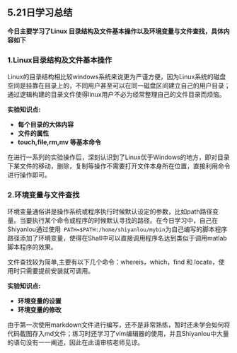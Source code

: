 ## 5.21日学习总结
**今日主要学习了Linux 目录结构及文件基本操作以及环境变量与文件查找，具体内容如下**

### 1.Linux目录结构及文件基本操作 ###

Linux的目录结构相比较windows系统来说更为严谨方便，因为Linux系统的磁盘空间是挂靠在目录上的，不同用户甚至可以在同一磁盘区间建立自己的用户目录；通过逻辑构建的目录文件使得linux用户不必为经常整理自己的文件目录而烦恼。

**实验知识点:**

- **每个目录的大体内容** 
- **文件的属性**
- **touch,file,rm,mv 等基本命令**

在进行一系列的实验操作后，深刻认识到了Linux优于Windows的地方，即对目录下某文件的移动，删除，复制等操作不需要打开文件本身所在位置，直接利用命令进行操作即可。
### 2.环境变量与文件查找 ###

环境变量通俗讲是操作系统或程序执行时候默认设定的参数，比如path路径变量。当要执行某个命令或程序的时候默认寻找的路径。在今日学习中，自己在Shiyanlou通过使用` PATH=$PATH:/home/shiyanlou/mybin`为自己编写的脚本程序路径添加了环境变量，使得在Shall中可以直接调用程序名达到类似于调用matlab脚本程序的效果。

文件查找较为简单,主要有以下几个命令：whereis，which，find 和 locate，使用时只需要提前安装就可调用。

**实验知识点:**

- **环境变量的设置**
- **环境变量的修改** 

由于第一次使用markdown文件进行编写，还不是非常熟练，暂时还未学会如何将代码截图存入md文件；练习时还学习了vim编辑器的使用，并且Shiyanlou中大量的语句没有一一阐述，因此在此请审核老师见谅。
